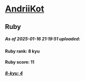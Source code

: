 # [AndriiKot](https://www.codewars.com/users/AndriiKot) 
## Ruby

##### As of 2025-01-16 21:19:51 uploaded:

#### Ruby rank: 8 kyu

#### Ruby score: 11

##### [8-kyu: 4](https://github.com/AndriiKot/Ruby__CodeWars/tree/main/kyu-8/)

